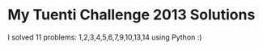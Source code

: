 My Tuenti Challenge 2013 Solutions
===============

I solved 11 problems: 1,2,3,4,5,6,7,9,10,13,14 using Python :)
